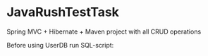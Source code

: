 JavaRushTestTask
===========

Spring MVC + Hibernate + Maven project with all CRUD operations

Before using UserDB run SQL-script:



